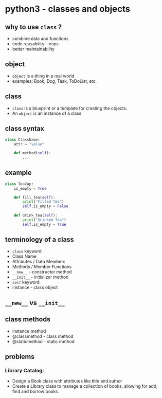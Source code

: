 # python3 - classes and objects

## why to use `class` ?

* combine data and functions
* code reusability - oops
* better maintainability

## object

* `object` is a thing in a real world
* examples: Book, Dog, Task, ToDoList, etc.

## class

* `class` is a blueprint or a template for creating the objects.
* An `object` is an instance of a class

## class syntax

```python
class ClassName:
    attr = "value"

    def method(self):
        ...
```

## example

```python
class TeaCup:
    is_empty = True

    def fill_tea(self):
        print("Filled Tea")
        self.is_empty = False
  
    def drink_tea(self):
        print("Drinked Tea")
        self.is_empty = True
```

## terminology of a class

* `class` keyword
* Class Name
* Attributes / Data Members
* Methods / Member Functions
* `__new__` - constructor method
* `__init__` - initializer method
* `self` keyword
* instance - class object

## `__new__` vs `__init__`

## class methods

* instance method
* @classmethod - class method
* @staticmethod - static method

## problems

### Library Catalog:

* Design a Book class with attributes like title and author
* Create a Library class to manage a collection of books, allowing for add, find and borrow books.
